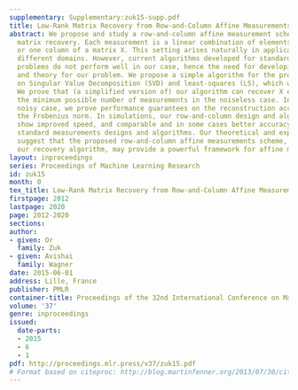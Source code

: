 ```yaml
---
supplementary: Supplementary:zuk15-supp.pdf
title: Low-Rank Matrix Recovery from Row-and-Column Affine Measurements
abstract: We propose and study a row-and-column affine measurement scheme for low-rank
  matrix recovery. Each measurement is a linear combination of elements in one row
  or one column of a matrix X. This setting arises naturally in applications from
  different domains. However, current algorithms developed for standard matrix recovery
  problems do not perform well in our case, hence the need for developing new algorithms
  and theory for our problem. We propose a simple algorithm for the problem based
  on Singular Value Decomposition (SVD) and least-squares (LS), which we term alg.
  We prove that (a simplified version of) our algorithm can recover X exactly with
  the minimum possible number of measurements in the noiseless case. In the general
  noisy case, we prove performance guarantees on the reconstruction accuracy under
  the Frobenius norm. In simulations, our row-and-column design and alg algorithm
  show improved speed, and comparable and in some cases better accuracy compared to
  standard measurements designs and algorithms. Our theoretical and experimental results
  suggest that the proposed row-and-column affine measurements scheme, together with
  our recovery algorithm, may provide a powerful framework for affine matrix reconstruction.
layout: inproceedings
series: Proceedings of Machine Learning Research
id: zuk15
month: 0
tex_title: Low-Rank Matrix Recovery from Row-and-Column Affine Measurements
firstpage: 2012
lastpage: 2020
page: 2012-2020
sections: 
author:
- given: Or
  family: Zuk
- given: Avishai
  family: Wagner
date: 2015-06-01
address: Lille, France
publisher: PMLR
container-title: Proceedings of the 32nd International Conference on Machine Learning
volume: '37'
genre: inproceedings
issued:
  date-parts:
  - 2015
  - 6
  - 1
pdf: http://proceedings.mlr.press/v37/zuk15.pdf
# Format based on citeproc: http://blog.martinfenner.org/2013/07/30/citeproc-yaml-for-bibliographies/
---
```

